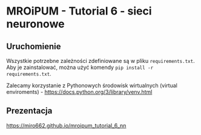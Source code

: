 # MROiPUM - Tutorial 6 - sieci neuronowe

## Uruchomienie
Wszystkie potrzebne zależności zdefiniowane są w pliku `requirements.txt`. Aby je zainstalować, można użyć komendy `pip install -r requirements.txt`.

Zalecamy korzystanie z Pythonowych środowisk wirtualnych (virtual enviroments) - https://docs.python.org/3/library/venv.html

## Prezentacja
https://miro662.github.io/mroipum_tutorial_6_nn
